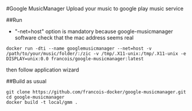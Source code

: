 #Google MusicManager
Upload your music to google play music service

##Run
- "-net=host" option is mandatory because google-musicmanager software check that the mac address seems real

```
docker run -dti --name googlemusicmanager --net=host -v /path/to/your/music/folder/:/zic -v /tmp/.X11-unix:/tmp/.X11-unix -e DISPLAY=unix:0.0 francois/google-musicmanager:latest
```

then follow application wizard


##Build
as usual

```
git clone https://github.com/francois-docker/google-musicmanager.git
cd google-musicmanager
docker build -t local/gmm .
```
